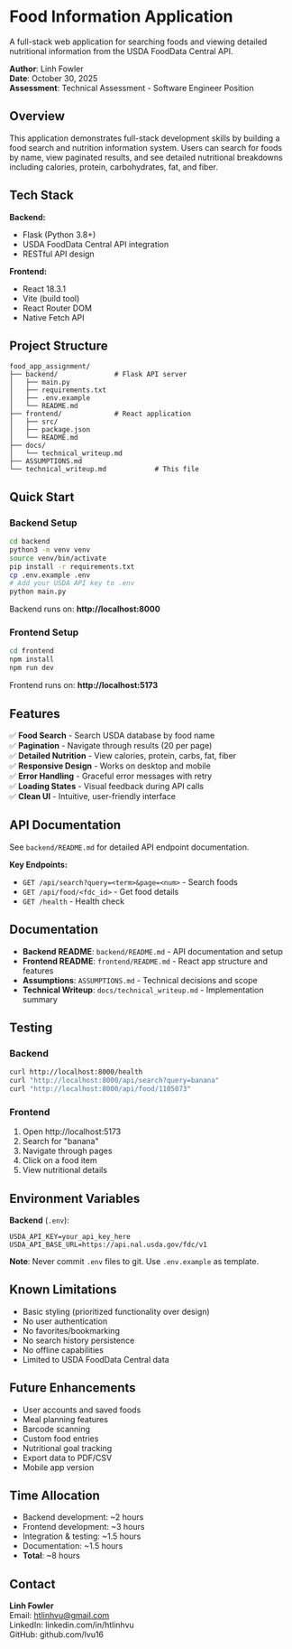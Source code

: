 # Food Information Application

A full-stack web application for searching foods and viewing detailed nutritional information from the USDA FoodData Central API.

**Author**: Linh Fowler  
**Date**: October 30, 2025  
**Assessment**: Technical Assessment - Software Engineer Position

## Overview

This application demonstrates full-stack development skills by building a food search and nutrition information system. Users can search for foods by name, view paginated results, and see detailed nutritional breakdowns including calories, protein, carbohydrates, fat, and fiber.

## Tech Stack

**Backend:**

- Flask (Python 3.8+)
- USDA FoodData Central API integration
- RESTful API design

**Frontend:**

- React 18.3.1
- Vite (build tool)
- React Router DOM
- Native Fetch API

## Project Structure

```
food_app_assignment/
├── backend/              # Flask API server
│   ├── main.py
│   ├── requirements.txt
│   ├── .env.example
│   └── README.md
├── frontend/             # React application
│   ├── src/
│   ├── package.json
│   └── README.md
├── docs/
│   └── technical_writeup.md
├── ASSUMPTIONS.md
└── technical_writeup.md            # This file
```

## Quick Start

### Backend Setup

```bash
cd backend
python3 -m venv venv
source venv/bin/activate
pip install -r requirements.txt
cp .env.example .env
# Add your USDA API key to .env
python main.py
```

Backend runs on: **http://localhost:8000**

### Frontend Setup

```bash
cd frontend
npm install
npm run dev
```

Frontend runs on: **http://localhost:5173**

## Features

✅ **Food Search** - Search USDA database by food name  
✅ **Pagination** - Navigate through results (20 per page)  
✅ **Detailed Nutrition** - View calories, protein, carbs, fat, fiber  
✅ **Responsive Design** - Works on desktop and mobile  
✅ **Error Handling** - Graceful error messages with retry  
✅ **Loading States** - Visual feedback during API calls  
✅ **Clean UI** - Intuitive, user-friendly interface

## API Documentation

See `backend/README.md` for detailed API endpoint documentation.

**Key Endpoints:**

- `GET /api/search?query=<term>&page=<num>` - Search foods
- `GET /api/food/<fdc_id>` - Get food details
- `GET /health` - Health check

## Documentation

- **Backend README**: `backend/README.md` - API documentation and setup
- **Frontend README**: `frontend/README.md` - React app structure and features
- **Assumptions**: `ASSUMPTIONS.md` - Technical decisions and scope
- **Technical Writeup**: `docs/technical_writeup.md` - Implementation summary

## Testing

### Backend

```bash
curl http://localhost:8000/health
curl "http://localhost:8000/api/search?query=banana"
curl "http://localhost:8000/api/food/1105073"
```

### Frontend

1. Open http://localhost:5173
2. Search for "banana"
3. Navigate through pages
4. Click on a food item
5. View nutritional details

## Environment Variables

**Backend** (`.env`):

```
USDA_API_KEY=your_api_key_here
USDA_API_BASE_URL=https://api.nal.usda.gov/fdc/v1
```

**Note**: Never commit `.env` files to git. Use `.env.example` as template.

## Known Limitations

- Basic styling (prioritized functionality over design)
- No user authentication
- No favorites/bookmarking
- No search history persistence
- No offline capabilities
- Limited to USDA FoodData Central data

## Future Enhancements

- User accounts and saved foods
- Meal planning features
- Barcode scanning
- Custom food entries
- Nutritional goal tracking
- Export data to PDF/CSV
- Mobile app version

## Time Allocation

- Backend development: ~2 hours
- Frontend development: ~3 hours
- Integration & testing: ~1.5 hours
- Documentation: ~1.5 hours
- **Total**: ~8 hours

## Contact

**Linh Fowler**  
Email: htlinhvu@gmail.com  
LinkedIn: linkedin.com/in/htlinhvu  
GitHub: github.com/lvu16
